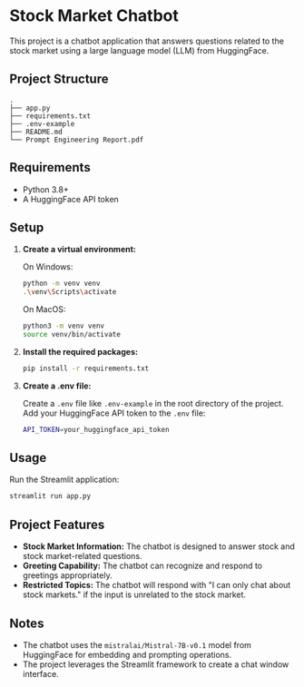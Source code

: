 
# Stock Market Chatbot

This project is a chatbot application that answers questions related to the stock market using a large language model (LLM) from HuggingFace.

## Project Structure
```
.
├── app.py
├── requirements.txt
├── .env-example
├── README.md
└── Prompt Engineering Report.pdf
```

## Requirements
- Python 3.8+
- A HuggingFace API token

## Setup

1. **Create a virtual environment:**

   On Windows:
   ```sh
   python -m venv venv
   .\venv\Scripts\activate
   ```

   On MacOS:
   ```sh
   python3 -m venv venv
   source venv/bin/activate
   ```

2. **Install the required packages:**
   ```sh
   pip install -r requirements.txt
   ```

3. **Create a .env file:**

   Create a `.env` file like `.env-example` in the root directory of the project.  
   Add your HuggingFace API token to the `.env` file:
   ```sh
   API_TOKEN=your_huggingface_api_token
   ```

## Usage

Run the Streamlit application:
```sh
streamlit run app.py
```

## Project Features

- **Stock Market Information:** The chatbot is designed to answer stock and stock market-related questions.
- **Greeting Capability:** The chatbot can recognize and respond to greetings appropriately.
- **Restricted Topics:** The chatbot will respond with "I can only chat about stock markets." if the input is unrelated to the stock market.

## Notes

- The chatbot uses the `mistralai/Mistral-7B-v0.1` model from HuggingFace for embedding and prompting operations.
- The project leverages the Streamlit framework to create a chat window interface.
